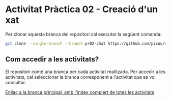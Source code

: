 # Activitat Pràctica 02 - Creació d'un xat

Per clonar aquesta branca del repositori cal executar la següent comanda:

```bash
git clone --single-branch --branch pr02-chat https://github.com/picuu/m14.git
```

## Com accedir a les activitats?

El repositori conté una branca per cada activitat realitzada. Per accedir a les activitats, cal seleccionar la branca corresponent a l'activitat que es vol consultar.

[Enllaç a la branca principal, amb l'index complert de totes les activitats](https://github.com/picuu/m14?tab=readme-ov-file#branques-per-activitat)
